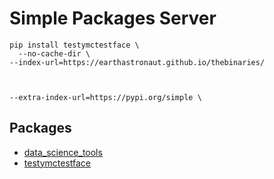 # Simple Packages Server

```
pip install testymctestface \
  --no-cache-dir \
--index-url=https://earthastronaut.github.io/thebinaries/



--extra-index-url=https://pypi.org/simple \
```

## Packages

<ul>
<li><a href="/thebinaries/data_science_tools/">data_science_tools</a></li>
<li><a href="/thebinaries/testymctestface/">testymctestface</a></li>
<ul>